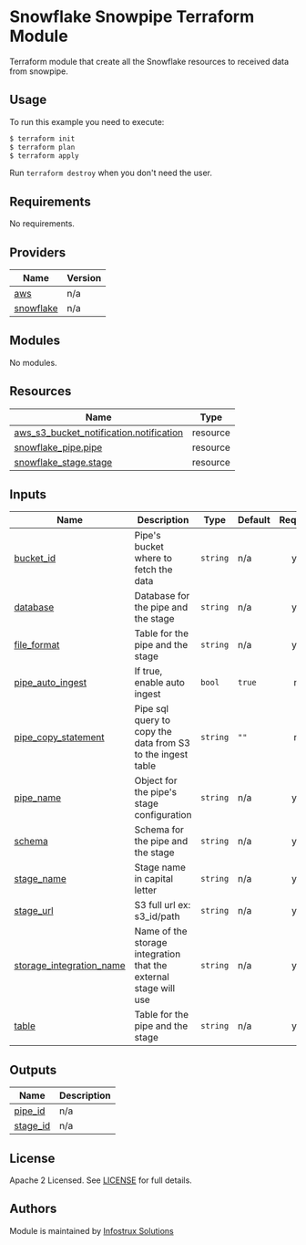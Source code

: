 # Snowflake Snowpipe Terraform Module

Terraform module that create all the Snowflake resources to received data from snowpipe.

## Usage

To run this example you need to execute:

```bash
$ terraform init
$ terraform plan
$ terraform apply
```

 Run `terraform destroy` when you don't need the user.

<!-- BEGINNING OF PRE-COMMIT-TERRAFORM DOCS HOOK -->
## Requirements

No requirements.

## Providers

| Name | Version |
|------|---------|
| <a name="provider_aws"></a> [aws](#provider\_aws) | n/a |
| <a name="provider_snowflake"></a> [snowflake](#provider\_snowflake) | n/a |

## Modules

No modules.

## Resources

| Name | Type |
|------|------|
| [aws_s3_bucket_notification.notification](https://registry.terraform.io/providers/hashicorp/aws/latest/docs/resources/s3_bucket_notification) | resource |
| [snowflake_pipe.pipe](https://registry.terraform.io/providers/Snowflake-Labs/snowflake/latest/docs/resources/pipe) | resource |
| [snowflake_stage.stage](https://registry.terraform.io/providers/Snowflake-Labs/snowflake/latest/docs/resources/stage) | resource |

## Inputs

| Name | Description | Type | Default | Required |
|------|-------------|------|---------|:--------:|
| <a name="input_bucket_id"></a> [bucket\_id](#input\_bucket\_id) | Pipe's bucket where to fetch the data | `string` | n/a | yes |
| <a name="input_database"></a> [database](#input\_database) | Database for the pipe and the stage | `string` | n/a | yes |
| <a name="input_file_format"></a> [file\_format](#input\_file\_format) | Table for the pipe and the stage | `string` | n/a | yes |
| <a name="input_pipe_auto_ingest"></a> [pipe\_auto\_ingest](#input\_pipe\_auto\_ingest) | If true, enable auto ingest | `bool` | `true` | no |
| <a name="input_pipe_copy_statement"></a> [pipe\_copy\_statement](#input\_pipe\_copy\_statement) | Pipe sql query to copy the data from S3 to the ingest table | `string` | `""` | no |
| <a name="input_pipe_name"></a> [pipe\_name](#input\_pipe\_name) | Object for the pipe's stage configuration | `string` | n/a | yes |
| <a name="input_schema"></a> [schema](#input\_schema) | Schema for the pipe and the stage | `string` | n/a | yes |
| <a name="input_stage_name"></a> [stage\_name](#input\_stage\_name) | Stage name in capital letter | `string` | n/a | yes |
| <a name="input_stage_url"></a> [stage\_url](#input\_stage\_url) | S3 full url ex: s3\_id/path | `string` | n/a | yes |
| <a name="input_storage_integration_name"></a> [storage\_integration\_name](#input\_storage\_integration\_name) | Name of the storage integration that the external stage will use | `string` | n/a | yes |
| <a name="input_table"></a> [table](#input\_table) | Table for the pipe and the stage | `string` | n/a | yes |

## Outputs

| Name | Description |
|------|-------------|
| <a name="output_pipe_id"></a> [pipe\_id](#output\_pipe\_id) | n/a |
| <a name="output_stage_id"></a> [stage\_id](#output\_stage\_id) | n/a |

<!-- END OF PRE-COMMIT-TERRAFORM DOCS HOOK -->
## License

Apache 2 Licensed. See [LICENSE](https://github.com/Infostrux-Solutions/terraform-sf-source/compare/initial-commit?expand=1/tree/master/LICENSE) for full details.

## Authors

Module is maintained by [Infostrux Solutions](mailto:opensource@infostrux.com)